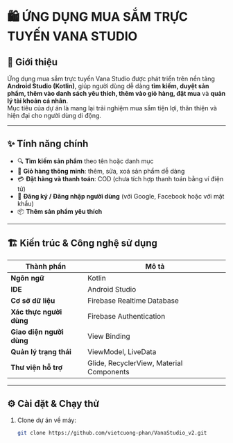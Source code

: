 # 🛍️ ỨNG DỤNG MUA SẮM TRỰC TUYẾN VANA STUDIO

## 📱 Giới thiệu
Ứng dụng mua sắm trực tuyến Vana Studio được phát triển trên nền tảng **Android Studio (Kotlin)**, giúp người dùng dễ dàng **tìm kiếm, duyệt sản phẩm, thêm vào danh sách yêu thích, thêm vào giỏ hàng, đặt mua** và **quản lý tài khoản cá nhân**.  
Mục tiêu của dự án là mang lại trải nghiệm mua sắm tiện lợi, thân thiện và hiện đại cho người dùng di động.

---

## ✨ Tính năng chính
- 🔍 **Tìm kiếm sản phẩm** theo tên hoặc danh mục  
- 🛒 **Giỏ hàng thông minh**: thêm, sửa, xoá sản phẩm dễ dàng  
- 💳 **Đặt hàng và thanh toán**: COD (chưa tích hợp thanh toán bằng ví điện tử)
- 👤 **Đăng ký / Đăng nhập người dùng**  (với Google, Facebook hoặc với mật khẩu)
- 📦 **Thêm sản phẩm yêu thích**

---

## 🏗️ Kiến trúc & Công nghệ sử dụng
| Thành phần               | Mô tả                                    |
|--------------------------|------------------------------------------|
| **Ngôn ngữ**             | Kotlin                                   |
| **IDE**                  | Android Studio                           |
| **Cơ sở dữ liệu**        | Firebase Realtime Database               |
| **Xác thực người dùng**  | Firebase Authentication                  |
| **Giao diện người dùng** | View Binding                             |
| **Quản lý trạng thái**   | ViewModel, LiveData                      |
| **Thư viện hỗ trợ**      | Glide, RecyclerView, Material Components |

---

## ⚙️ Cài đặt & Chạy thử
1. Clone dự án về máy:
   ```bash
   git clone https://github.com/vietcuong-phan/VanaStudio_v2.git
